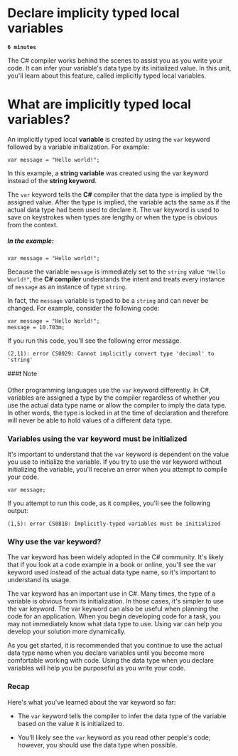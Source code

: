 # Declare implicity typed local variables

**`6 minutes`**

The C# compiler works behind the scenes to assist you as you write your code. It can infer your variable's data type by its initialized value. In this unit, you'll learn about this feature, called implicitly typed local variables.

# What are implicitly typed local variables?

An implicitly typed local **variable** is created by using the `var` keyword followed by a variable initialization. For example:

```
var message = "Hello world!";
```

In this example, a **string variable** was created using the var keyword instead of the **string keyword**.

The `var` keyword tells the **C#** compiler that the data type is implied by the assigned value. After the type is implied, the variable acts the same as if the actual data type had been used to declare it. The var keyword is used to save on keystrokes when types are lengthy or when the type is obvious from the context.

##### In the example:

```
var message = "Hello world!";
```


Because the variable `message` is immediately set to the `string` value `"Hello World!"`, the **C# compiler** understands the intent and treats every instance of `message` as an instance of type `string`.

In fact, the `message` variable is typed to be a `string` and can never be changed. For example, consider the following code:

```
var message = "Hello World!";
message = 10.703m;
```

If you run this code, you'll see the following error message.

```
(2,11): error CS0029: Cannot implicitly convert type 'decimal' to 'string'
```

###❗ Note

Other programming languages use the `var` keyword differently. In C#, variables are assigned a type by the compiler regardless of whether you use the actual data type name or allow the compiler to imply the data type. In other words, the type is locked in at the time of declaration and therefore will never be able to hold values of a different data type.

### Variables using the var keyword must be initialized

It's important to understand that the `var` keyword is dependent on the value you use to initialize the variable. If you try to use the var keyword without initializing the variable, you'll receive an error when you attempt to compile your code.

```
var message;
```

If you attempt to run this code, as it compiles, you'll see the following output:

```
(1,5): error CS0818: Implicitly-typed variables must be initialized
```

### Why use the var keyword?

The var keyword has been widely adopted in the C# community. It's likely that if you look at a code example in a book or online, you'll see the var keyword used instead of the actual data type name, so it's important to understand its usage.

The var keyword has an important use in C#. Many times, the type of a variable is obvious from its initialization. In those cases, it's simpler to use the var keyword. The var keyword can also be useful when planning the code for an application. When you begin developing code for a task, you may not immediately know what data type to use. Using var can help you develop your solution more dynamically.

As you get started, it is recommended that you continue to use the actual data type name when you declare variables until you become more comfortable working with code. Using the data type when you declare variables will help you be purposeful as you write your code.


### Recap

Here's what you've learned about the var keyword so far:

- The `var` keyword tells the compiler to infer the data type of the variable based on the value it is initialized to.

- You'll likely see the `var` keyword as you read other people's code; however, you should use the data type when possible.
